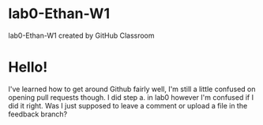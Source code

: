 # lab0-Ethan-W1
lab0-Ethan-W1 created by GitHub Classroom

# Hello!

I've learned how to get around Github fairly well, I'm still a little confused on opening pull requests though. I did step a. in lab0 however I'm confused if I 
did it right. Was I just supposed to leave a comment or upload a file in the feedback branch?
